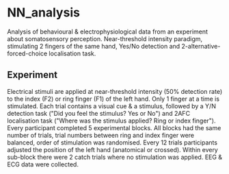# NN_analysis
Analysis of behavioural & electrophysiological data from an experiment about somatosensory perception. Near-threshold intensity paradigm, stimulating 2 fingers of the same hand, Yes/No detection and 2-alternative-forced-choice localisation task. 

## Experiment

Electrical stimuli are applied at near-threshold intensity (50% detection rate) to the index (F2) or ring finger (F1) of the left hand. Only 1 finger at a time is stimulated. Each trial contains a visual cue & a stimulus, followed by a Y/N detection task ("Did you feel the stimulus? Yes or No") and 2AFC localisation task ("Where was the stimulus applied? Ring or index finger"). Every participant completed 5 experimental blocks. All blocks had the same number of trials, trial numbers between ring and index finger were balanced, order of stimulation was randomised. Every 12 trials participants adjusted the position of the left hand (anatomical or crossed). Within every sub-block there were 2 catch trials where no stimulation was applied. EEG & ECG data were collected.
